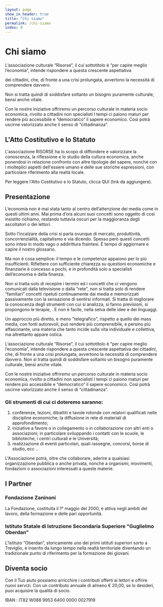 ```yaml
---
layout: page
show_in_header: true
title: "Chi siamo"
permalink: /chi-siamo
index: 0
---
```


# Chi siamo

L’associazione culturale “Risorse”, il cui sottotitolo è “per capire meglio l’economia”, intende rispondere a questa crescente aspettativa

dei cittadini, che, di fronte a una crisi prolungata, avvertono la necessità di comprendere davvero.

Non si tratta quindi di soddisfare soltanto un bisogno puramente culturale, bensì anche vitale.

Con le nostre iniziative offriremo un percorso culturale in materia socio economica, rivolto a cittadini non specialisti I tempi ci paiono maturi per rendere più accessibile e “democratico“ il sapere economico. Così potrà uscirne valorizzato anche il senso di “cittadinanza”.

## L'Atto Costitutivo e lo Statuto

L'associazione RISORSE ha lo scopo di diffondere e valorizzare la conoscenza, la riflessione e lo studio della cultura economica, anche ponendosi in relazione confronto con altre tipologie del sapere, nonché con i molteplici aspetti dell'essere umano e delle sue storiche espressioni, con particolare riferimento alla realtà locale.

​Per leggere l'Atto Costitutivo e lo Statuto, clicca QUI (link da aggiungere).

## Presentazione

L’economia non è mai stata tanto al centro dell’attenzione dei media come in questi ultimi anni. Mai prima d’ora alcuni suoi concetti sono oggetto di così insistito richiamo, restando tuttavia oscuri per la maggioranza degli ascoltatori o dei lettori.

Sotto l’incalzare della crisi si parla ovunque di mercato, produttività, concorrenzialità, capitalismo e via dicendo. Spesso però questi concetti sono intesi in modo vago o addirittura fraintesi. È tempo di aggiornare e capire il nostro glossario. 

Ma non è cosa semplice: il tempo e le competenze appaiono per lo più insufficienti. Riflettere con sufficiente chiarezza su questioni economiche e finanziarie è concesso a pochi, e in profondità solo a specialisti dell’economia e della finanza.

Non si tratta solo di recepire i termini ed i concetti che ci vengono comunicati dalla televisione o dalla "rete", non si tratta solo di rendere “familiari” concetti ripetuti continuamente dai media e memorizzati passivamente con la sensazione di sentirsi informati. Si tratta di migliorare la conoscenza degli strumenti con cui si analizza, si fanno previsioni, si propongono le terapie, . E non è facile, nella selva delle idee e dei linguaggi. 

Un approccio più diretto, e meno "telegrafico", rispetto a quello dei mass media, con fonti autorevoli, può rendere più comprensibile, e persino più affascinante, una materia che tanto incide sulla vita individuale e collettiva, ma altrettanto appare ostica.

L’associazione culturale “Risorse”, il cui sottotitolo è “per capire meglio l’economia”, intende rispondere a questa crescente aspettativa dei cittadini, che, di fronte a una crisi prolungata, avvertono la necessità di comprendere davvero. Non si tratta quindi di soddisfare soltanto un bisogno puramente culturale, bensì anche vitale. 

Con le nostre iniziative offriremo un percorso culturale in materia socio economica, rivolto a cittadini non specialisti I tempi ci paiono maturi per rendere più accessibile e “democratico“ il sapere economico.  Così potrà uscirne valorizzato anche il senso di “cittadinanza”.

### Gli strumenti di cui ci doteremo saranno:

1. conferenze, lezioni, dibattiti e tavole rotonde con relatori qualificati nelle discipline economiche; la diffusione in rete di materiali di approfondimento;      
2. iniziative a favore o in collegamento o in collaborazione con altri enti o associazioni; in particolare sviluppando i contatti con le scuole, le biblioteche, i centri culturali e le Università;
3. realizzazione di eventi particolari, quali rassegne, concorsi, borse di studio, ecc .. 

L'Associazione potrà, oltre che collaborare, aderire a qualsiasi organizzazione pubblica o anche privata, nonché a organismi, movimenti, fondazioni o associazioni interessati a queste materie.

## I Partner

### Fondazione Zaninoni

La Fondazione, costituita il 1° maggio del 2000, è attiva negli ambiti del lavoro, della formazione e delle pari opportunità.

### Istituto Statale di Istruzione Secondaria Superiore "Guglielmo Oberdan"

L’Istituto “Oberdan”, storicamente uno dei primi istituti superiori sorto a Treviglio, è inserito da lungo tempo nella realtà territoriale diventando un tradizionale punto di riferimento per la formazione dei giovani.

## Diventa socio

Con il Tuo aiuto possiamo arricchire i contributi offerti ai lettori e offrire nuovi servizi.
Con un contributo annuale di almeno € 20,00, se lo desideri, puoi acquisire la qualità di socio.

IBAN :  IT82  W088  9953  6400  0000  0027919
